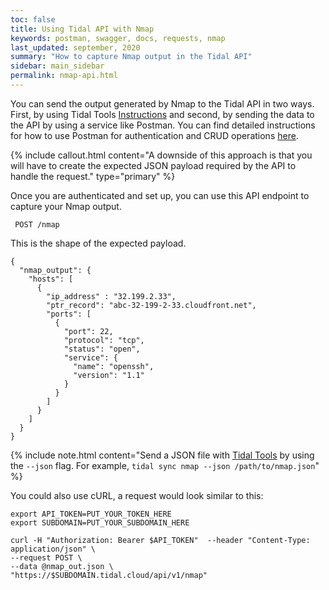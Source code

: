 ```yaml
---
toc: false
title: Using Tidal API with Nmap
keywords: postman, swagger, docs, requests, nmap
last_updated: september, 2020
summary: "How to capture Nmap output in the Tidal API"
sidebar: main_sidebar
permalink: nmap-api.html
---
```


You can send the output generated by Nmap to the Tidal API in two ways. First, by using Tidal Tools [Instructions](https://guides.tidal.cloud/host-discovery.html) and second, by sending the data to the API by using a service like Postman. 
You can find detailed instructions for how to use Postman for authentication and CRUD operations [here](https://guides.tidal.cloud/postman_docs.html).

{% include callout.html content="A downside of this approach is that you will
have to create the expected JSON payload required by the API to handle the
request." type="primary" %}
 
Once you are authenticated and set up,  you can use this API endpoint to capture your Nmap output.
 
` POST /nmap`
 
 
 
This is the shape of the expected payload.
 
```
{
  "nmap_output": {
    "hosts": [
      {
        "ip_address" : "32.199.2.33",
        "ptr_record": "abc-32-199-2-33.cloudfront.net",
        "ports": [
          {
            "port": 22,
            "protocol": "tcp",
            "status": "open",
            "service": {
              "name": "openssh",
              "version": "1.1"
            }
          }
        ]
      }
    ]
  }
}
```

{% include note.html content="Send a JSON file with [Tidal Tools](https://guides.tidal.cloud/host-discovery.html) by using the `--json` flag. 
For example, `tidal sync nmap --json /path/to/nmap.json`" %}

You could also use cURL, a request would look similar to this:
 
```
export API_TOKEN=PUT_YOUR_TOKEN_HERE
export SUBDOMAIN=PUT_YOUR_SUBDOMAIN_HERE

curl -H "Authorization: Bearer $API_TOKEN"  --header "Content-Type: application/json" \
--request POST \
--data @nmap_out.json \
"https://$SUBDOMAIN.tidal.cloud/api/v1/nmap"
```
 
